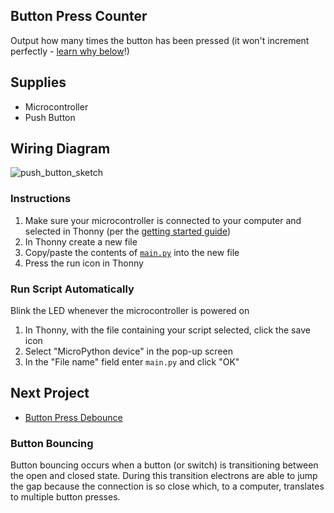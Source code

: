 ## Button Press Counter
Output how many times the button has been pressed (it won't increment perfectly - [learn why below](#button-bouncing)!)

## Supplies
- Microcontroller
- Push Button

## Wiring Diagram
![push_button_sketch](https://github.com/modern-maker/starter-kit/assets/8736328/fd3ea7ea-c436-4ca7-9885-303af5350c63)

### Instructions
1. Make sure your microcontroller is connected to your computer and selected in Thonny (per the [getting started guide](https://github.com/modern-maker))
2. In Thonny create a new file
3. Copy/paste the contents of [`main.py`](main.py) into the new file
4. Press the run icon in Thonny

### Run Script Automatically
Blink the LED whenever the microcontroller is powered on
1. In Thonny, with the file containing your script selected, click the save icon
2. Select "MicroPython device" in the pop-up screen
3. In the "File name" field enter `main.py` and click "OK"

## Next Project
- [Button Press Debounce](https://github.com/modern-maker/starter-kit/tree/intermediate/button-press-debounce)

### Button Bouncing
Button bouncing occurs when a button (or switch) is transitioning between the open and closed state. During this transition electrons are able to jump the gap because the connection is so close which, to a computer, translates to multiple button presses.